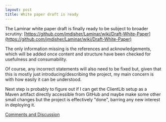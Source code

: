 ```yaml
---
layout: post
title: White paper draft is ready
---
```


The Laminar white paper draft is finally ready to be subject to broader scrutiny:  [https://github.com/jmdisher/Laminar/wiki/Draft-White-Paper](https://github.com/jmdisher/Laminar/wiki/Draft-White-Paper)

The only information missing is the references and acknowledgements, which will be added once content and structure have been checked for usefulness and consumability.

Of course, any incorrect statements will also need to be fixed but, given that this is mostly just introducing/describing the project, my main concern is with how easily it can be understood.

Next step is probably to figure out if I can get the ClientLib setup as a Maven artifact directly accessible from GitHub and maybe make some other small changes but the project is effectively "done", barring any new interest in deploying it.

[Comments and Discussion](https://github.com/jmdisher/Laminar-blog/issues/15)
